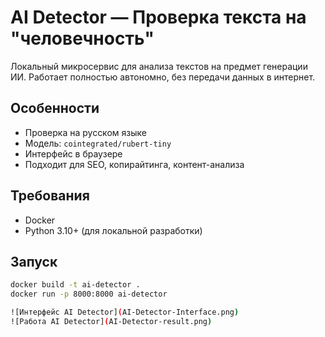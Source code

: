 # AI Detector — Проверка текста на "человечность"

Локальный микросервис для анализа текстов на предмет генерации ИИ. Работает полностью автономно, без передачи данных в интернет.

## Особенности
- Проверка на русском языке
- Модель: `cointegrated/rubert-tiny`
- Интерфейс в браузере
- Подходит для SEO, копирайтинга, контент-анализа

## Требования
- Docker
- Python 3.10+ (для локальной разработки)

## Запуск
```bash
docker build -t ai-detector .
docker run -p 8000:8000 ai-detector

![Интерфейс AI Detector](AI-Detector-Interface.png)
![Работа AI Detector](AI-Detector-result.png)